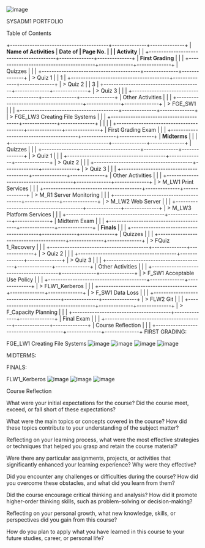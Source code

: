 ![image](https://github.com/user-attachments/assets/012eb18b-49d9-483d-a67f-451e84752c71)


SYSADM1 PORTFOLIO

Table of Contents

+----------------------------------------+--------------+--------------+
| **Name of Activities**                 | **Date of    | **Page No.** |
|                                        | Activity**   |              |
+----------------------------------------+--------------+--------------+
| **First Grading**                      |              |              |
+----------------------------------------+--------------+--------------+
| Quizzes                                |              |              |
+----------------------------------------+--------------+--------------+
| > Quiz 1                               |              | 1            |
+----------------------------------------+--------------+--------------+
| > Quiz 2                               |              | 3            |
+----------------------------------------+--------------+--------------+
| > Quiz 3                               |              |              |
+----------------------------------------+--------------+--------------+
| Other Activities                       |              |              |
+----------------------------------------+--------------+--------------+
| > FGE_SW1                              |              |              |
+----------------------------------------+--------------+--------------+
| > FGE_LW3 Creating File Systems        |              |              |
+----------------------------------------+--------------+--------------+
|                                        |              |              |
+----------------------------------------+--------------+--------------+
| First Grading Exam                     |              |              |
+----------------------------------------+--------------+--------------+
| **Midterms**                           |              |              |
+----------------------------------------+--------------+--------------+
| Quizzes                                |              |              |
+----------------------------------------+--------------+--------------+
| > Quiz 1                               |              |              |
+----------------------------------------+--------------+--------------+
| > Quiz 2                               |              |              |
+----------------------------------------+--------------+--------------+
| > Quiz 3                               |              |              |
+----------------------------------------+--------------+--------------+
| Other Activities                       |              |              |
+----------------------------------------+--------------+--------------+
| > M_LW1 Print Services                 |              |              |
+----------------------------------------+--------------+--------------+
| > M_R1 Server Monitoring               |              |              |
+----------------------------------------+--------------+--------------+
| > M_LW2 Web Server                     |              |              |
+----------------------------------------+--------------+--------------+
| > M_LW3 Platform Services              |              |              |
+----------------------------------------+--------------+--------------+
| Midterm Exam                           |              |              |
+----------------------------------------+--------------+--------------+
| **Finals**                             |              |              |
+----------------------------------------+--------------+--------------+
| Quizzes                                |              |              |
+----------------------------------------+--------------+--------------+
| > FQuiz 1_Recovery                     |              |              |
+----------------------------------------+--------------+--------------+
| > Quiz 2                               |              |              |
+----------------------------------------+--------------+--------------+
| > Quiz 3                               |              |              |
+----------------------------------------+--------------+--------------+
| Other Activities                       |              |              |
+----------------------------------------+--------------+--------------+
| > F_SW1 Acceptable Use Policy          |              |              |
+----------------------------------------+--------------+--------------+
| > FLW1_Kerberos                        |              |              |
+----------------------------------------+--------------+--------------+
| > F_SW1 Data Loss                      |              |              |
+----------------------------------------+--------------+--------------+
| > FLW2 Git                             |              |              |
+----------------------------------------+--------------+--------------+
| > F_Capacity Planning                  |              |              |
+----------------------------------------+--------------+--------------+
| Final Exam                             |              |              |
+----------------------------------------+--------------+--------------+
| Course Reflection                      |              |              |
+----------------------------------------+--------------+--------------+
FIRST GRADING:

FGE_LW1 Creating File Systems
![image](https://github.com/user-attachments/assets/533144d7-d6b3-4ace-95ef-4a71eb481682)
![image](https://github.com/user-attachments/assets/1724b8b4-cd6e-4341-af8d-0c7abcfcde32)
![image](https://github.com/user-attachments/assets/6739a27a-8983-4a26-9bf1-f8e187a883b7)
![image](https://github.com/user-attachments/assets/71ac1fbc-f9e2-4404-b549-f87002fdaab8)






MIDTERMS:







FINALS:

FLW1_Kerberos
![image](https://github.com/user-attachments/assets/37e6c042-775b-48f1-be24-9c35ee64d48b)
![image](https://github.com/user-attachments/assets/f91589f4-32d0-4829-b28f-51f3c26c1edb)
![image](https://github.com/user-attachments/assets/c635c499-4eea-4553-b880-2894d4a9ddc6)



Course Reflection

What were your initial expectations for the course? Did the course meet, exceed, or fall short of these expectations?



What were the main topics or concepts covered in the course? How did these topics contribute to your understanding of the subject matter?



Reflecting on your learning process, what were the most effective strategies or techniques that helped you grasp and retain the course
material?



Were there any particular assignments, projects, or activities that significantly enhanced your learning experience? Why were they effective?



Did you encounter any challenges or difficulties during the course? How did you overcome these obstacles, and what did you learn from them?



Did the course encourage critical thinking and analysis? How did it promote higher-order thinking skills, such as problem-solving or
decision-making?



Reflecting on your personal growth, what new knowledge, skills, or perspectives did you gain from this course?



How do you plan to apply what you have learned in this course to your future studies, career, or personal life?

